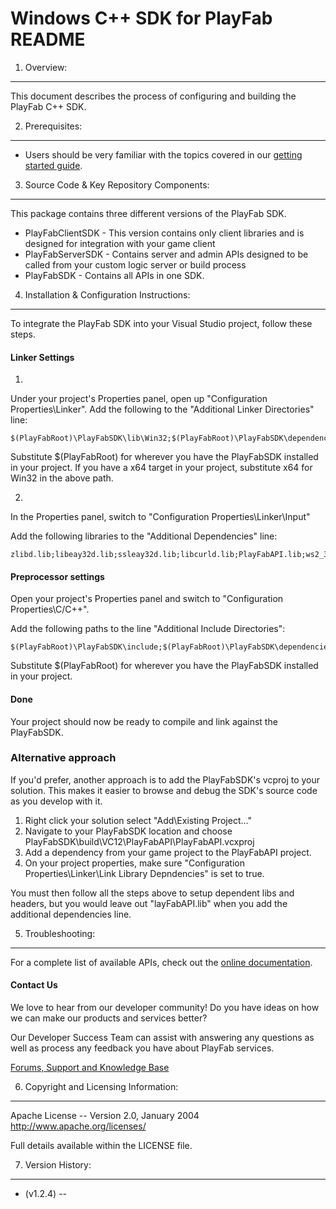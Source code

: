 Windows C++ SDK for PlayFab README
========
1. Overview:
----
This document describes the process of configuring and building the PlayFab C++ SDK.


2. Prerequisites:
----
* Users should be very familiar with the topics covered in our [getting started guide](https://playfab.com/getting-started).


3. Source Code & Key Repository Components:
----
This package contains three different versions of the PlayFab SDK. 
* PlayFabClientSDK - This version contains only client libraries and is designed for integration with your game client
* PlayFabServerSDK - Contains server and admin APIs designed to be called from your custom logic server or build process
* PlayFabSDK - Contains all APIs in one SDK.


4. Installation & Configuration Instructions:
----
To integrate the PlayFab SDK into your Visual Studio project, follow these steps.

#### Linker Settings

1.

Under your project's Properties panel, open up "Configuration Properties\Linker". Add the following to the "Additional Linker Directories" line:

```
$(PlayFabRoot)\PlayFabSDK\lib\Win32;$(PlayFabRoot)\PlayFabSDK\dependencies\lib\Win32;
```
Substitute $(PlayFabRoot) for wherever you have the PlayFabSDK installed in your project. If you have a x64 target in your project, substitute x64 for Win32 in the above path.

2.

In the Properties panel, switch to "Configuration Properties\Linker\Input"

Add the following libraries to the "Additional Dependencies" line:
```
zlibd.lib;libeay32d.lib;ssleay32d.lib;libcurld.lib;PlayFabAPI.lib;ws2_32.lib;wldap32.lib;
```

#### Preprocessor settings

Open your project's Properties panel and switch to "Configuration Properties\C/C++".

Add the following paths to the line "Additional Include Directories":

```
$(PlayFabRoot)\PlayFabSDK\include;$(PlayFabRoot)\PlayFabSDK\dependencies\include;
```

Substitute $(PlayFabRoot) for wherever you have the PlayFabSDK installed in your project.

#### Done

Your project should now be ready to compile and link against the PlayFabSDK.

### Alternative approach

If you'd prefer, another approach is to add the PlayFabSDK's vcproj to your solution. This makes it easier to browse and debug the SDK's source code as you develop with it.

1. Right click your solution select "Add\Existing Project..."
2. Navigate to your PlayFabSDK location and choose PlayFabSDK\build\VC12\PlayFabAPI\PlayFabAPI.vcxproj
3. Add a dependency from your game project to the PlayFabAPI project.
4. On your project properties, make sure "Configuration Properties\Linker\Link Library Depndencies" is set to true.

You must then follow all the steps above to setup dependent libs and headers, but you would leave out "layFabAPI.lib" when you add the additional dependencies line.


5. Troubleshooting:
----
For a complete list of available APIs, check out the [online documentation](http://api.playfab.com/Documentation/).

#### Contact Us
We love to hear from our developer community! 
Do you have ideas on how we can make our products and services better? 

Our Developer Success Team can assist with answering any questions as well as process any feedback you have about PlayFab services.

[Forums, Support and Knowledge Base](https://support.playfab.com/support/home)


6. Copyright and Licensing Information:
----
  Apache License -- 
  Version 2.0, January 2004
  http://www.apache.org/licenses/

  Full details available within the LICENSE file.


7. Version History:
----
* (v1.2.4) --
